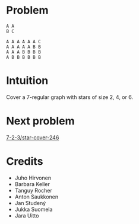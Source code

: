 # Problem

    A A
    B C

    A A A A A A C
    A A A A A B B
    A A A B B B B
    A B B B B B B

# Intuition

Cover a 7-regular graph with stars of size 2, 4, or 6.

# Next problem

[7-2-3/star-cover-246](../7-2-3/star-cover-246.md)

# Credits

- Juho Hirvonen
- Barbara Keller
- Tanguy Rocher
- Anton Saukkonen
- Jan Studený
- Jukka Suomela
- Jara Uitto
